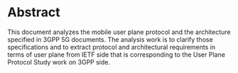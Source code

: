 # Abstract
This document analyzes the mobile user plane protocol and the architecture specified in 3GPP 5G documents. The analysis work is to clarify those specifications and to extract protocol and architectural requirements in terms of user plane from IETF side that is corresponding to the User Plane Protocol Study work on 3GPP side.
